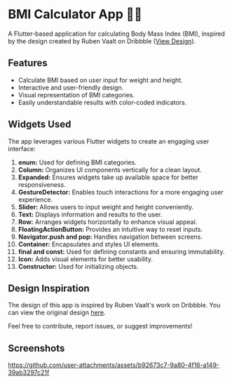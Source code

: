 # BMI Calculator App 📏💪

A Flutter-based application for calculating Body Mass Index (BMI), inspired by the design created by Ruben Vaalt on Dribbble ([View Design](https://dribbble.com/shots/4585382-Simple-BMI-Calculator)).

## Features

- Calculate BMI based on user input for weight and height.
- Interactive and user-friendly design.
- Visual representation of BMI categories.
- Easily understandable results with color-coded indicators.

## Widgets Used

The app leverages various Flutter widgets to create an engaging user interface:
1. **enum:** Used for defining BMI categories.
2. **Column:** Organizes UI components vertically for a clean layout.
3. **Expanded:** Ensures widgets take up available space for better responsiveness.
4. **GestureDetector:** Enables touch interactions for a more engaging user experience.
5. **Slider:** Allows users to input weight and height conveniently.
6. **Text:** Displays information and results to the user.
7. **Row:** Arranges widgets horizontally to enhance visual appeal.
8. **FloatingActionButton:** Provides an intuitive way to reset inputs.
9. **Navigator.push and pop:** Handles navigation between screens.
10. **Container:** Encapsulates and styles UI elements.
11. **final and const:** Used for defining constants and ensuring immutability.
12. **Icon:** Adds visual elements for better usability.
13. **Constructor:** Used for initializing objects.

## Design Inspiration

The design of this app is inspired by Ruben Vaalt's work on Dribbble. You can view the original design [here](https://dribbble.com/shots/4585382-Simple-BMI-Calculator).

Feel free to contribute, report issues, or suggest improvements!

## Screenshots


https://github.com/user-attachments/assets/b92673c7-9a80-4f16-a149-39ab3297c21f



